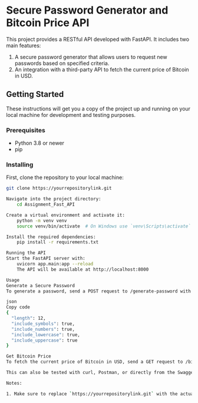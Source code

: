 # Secure Password Generator and Bitcoin Price API

This project provides a RESTful API developed with FastAPI. It includes two main features:

1. A secure password generator that allows users to request new passwords based on specified criteria.
2. An integration with a third-party API to fetch the current price of Bitcoin in USD.

## Getting Started

These instructions will get you a copy of the project up and running on your local machine for development and testing purposes.

### Prerequisites

- Python 3.8 or newer
- pip

### Installing

First, clone the repository to your local machine:

```bash
git clone https://yourrepositorylink.git

Navigate into the project directory:
    cd Assignment_Fast_API

Create a virtual environment and activate it:
    python -m venv venv
    source venv/bin/activate  # On Windows use `venv\Scripts\activate`

Install the required dependencies:
    pip install -r requirements.txt

Running the API
Start the FastAPI server with:
    uvicorn app.main:app --reload
    The API will be available at http://localhost:8000

Usage
Generate a Secure Password
To generate a password, send a POST request to /generate-password with the following JSON body:

json
Copy code
{
  "length": 12,
  "include_symbols": true,
  "include_numbers": true,
  "include_lowercase": true,
  "include_uppercase": true
}

Get Bitcoin Price
To fetch the current price of Bitcoin in USD, send a GET request to /bitcoin-price.

This can also be tested with curl, Postman, or directly from the Swagger UI.

Notes:

1. Make sure to replace `https://yourrepositorylink.git` with the actual URL of your GitHub repository and adjust any paths or commands according to your project's structure.


```
